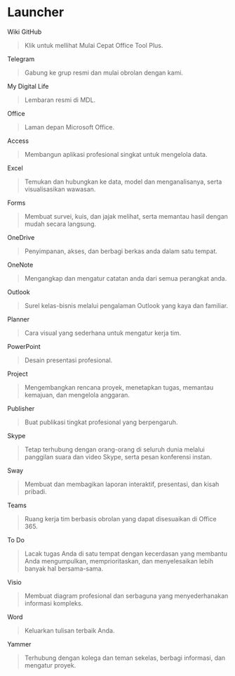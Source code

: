 # Launcher

Wiki GitHub
> Klik untuk mellihat Mulai Cepat Office Tool Plus.

Telegram
> Gabung ke grup resmi dan mulai obrolan dengan kami.

My Digital Life
> Lembaran resmi di MDL.

Office
> Laman depan Microsoft Office.

Access
> Membangun aplikasi profesional singkat untuk mengelola data.

Excel
> Temukan dan hubungkan ke data, model dan menganalisanya, serta visualisasikan wawasan.

Forms
> Membuat survei, kuis, dan jajak melihat, serta memantau hasil dengan mudah secara langsung.

OneDrive
> Penyimpanan, akses, dan berbagi berkas anda dalam satu tempat.

OneNote
> Mengangkap dan mengatur catatan anda dari semua perangkat anda.

Outlook
> Surel kelas-bisnis melalui pengalaman Outlook yang kaya dan familiar.

Planner
> Cara visual yang sederhana untuk mengatur kerja tim.

PowerPoint
> Desain presentasi profesional.

Project
> Mengembangkan rencana proyek, menetapkan tugas, memantau kemajuan, dan mengelola anggaran.

Publisher
> Buat publikasi tingkat profesional yang berpengaruh.

Skype
> Tetap terhubung dengan orang-orang di seluruh dunia melalui panggilan suara dan video Skype, serta pesan konferensi instan.

Sway
> Membuat dan membagikan laporan interaktif, presentasi, dan kisah pribadi.

Teams
> Ruang kerja tim berbasis obrolan yang dapat disesuaikan di Office 365.

To Do
> Lacak tugas Anda di satu tempat dengan kecerdasan yang membantu Anda mengumpulkan, memprioritaskan, dan menyelesaikan lebih banyak hal bersama-sama.

Visio
> Membuat diagram profesional dan serbaguna yang menyederhanakan informasi kompleks.

Word
> Keluarkan tulisan terbaik Anda.

Yammer
> Terhubung dengan kolega dan teman sekelas, berbagi informasi, dan mengatur proyek.
